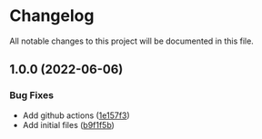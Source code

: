 # Changelog

All notable changes to this project will be documented in this file.

## 1.0.0 (2022-06-06)


### Bug Fixes

* Add github actions ([1e157f3](https://github.com/ganexcloud/terraform-aws-waf/commit/1e157f38de78d99b7cc6810db4214eb87b1e3c96))
* Add initial files ([b9f1f5b](https://github.com/ganexcloud/terraform-aws-waf/commit/b9f1f5b2dc2b20f538bc7c4f9cf3f2a8505fb1a3))
